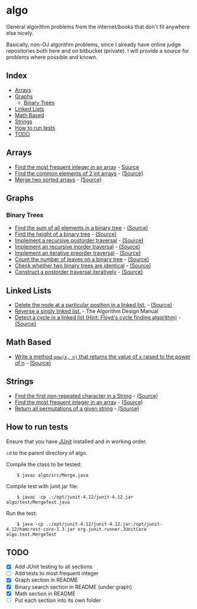 # algo
General algorithm problems from the internet/books that don't fit anywhere else nicely.

Basically, non-OJ algorithm problems, since I already have online judge repositories both here and on bitbucket (private).
I will provide a source for problems where possible and known.

## Index
* [Arrays](#arrays)
* [Graphs](#graphs)
  * [Binary Trees](#binary-trees)
* [Linked Lists](#linked-lists)
* [Math Based](#math-based)
* [Strings](#strings)
* [How to run tests](#how-to-run-tests)
* [TODO](#todo)

## Arrays
* [Find the most frequent integer in an array](https://github.com/munyari/algo/blob/master/src/MostFrequent.java) - [Source](http://redd.it/20ahfq)
* [Find the common elements of 2 int arrays](https://github.com/munyari/algo/blob/master/src/CommonElem.java) - [(Source)](http://redd.it/20ahfq)
* [Merge two sorted arrays](https://github.com/munyari/algo/blob/master/src/Merge.java) - [(Source)](https://firecode.io)

## Graphs
### Binary Trees
* [Find the sum of all elements in a binary tree](https://github.com/munyari/algo/blob/master/src/BinSum.java) - [(Source)](https://firecode.io)
* [Find the height of a binary tree](https://github.com/munyari/algo/blob/master/src/BinHeight.java) - [(Source)](https://firecode.io)
* [Implement a recursive postorder traversal](https://github.com/munyari/algo/blob/master/src/PostOrder.java) - [(Source)](https://firecode.io)
* [Implement an recursive inorder traversal](https://github.com/munyari/algo/blob/master/src/Inorder.java) - [(Source)](https://firecode.io)
* [Implement an iterative preorder traversal](https://github.com/munyari/algo/blob/master/src/PreorderI.java) - [(Source)](https://firecode.io)
* [Count the number of leaves on a binary tree](https://github.com/munyari/algo/blob/master/src/CountLeaves.java) - [(Source)](https://firecode.io)
* [Check whether two binary trees are identical](https://github.com/munyari/algo/blob/master/src/IdenticalBinTree.java) - [(Source)](https://firecode.io)
* [Construct a postorder traversal iteratively](https://github.com/munyari/algo/blob/master/src/PostOrderIterative.java) - [(Source)](https://firecode.io)

## Linked Lists
* [Delete the node at a particular position in a linked list.](https://github.com/munyari/algo/blob/master/src/DeleteAtMiddle.java) - [(Source)](https://firecode.io)
* [Reverse a singly linked list.](https://github.com/munyari/algo/blob/master/src/ReverseLinked.java) - The Algorithm Design Manual
* [Detect a cycle in a linked list (Hint: Floyd's cycle finding algorithm)](https://github.com/munyari/algo/blob/master/src/TortoiseHare.java) - [(Source)](https://firecode.io)

## Math Based
* [Write a method `pow(x, n)` that returns the value of x raised to the power of n](https://github.com/munyari/algo/blob/master/src/Pow.java) - [(Source)](https://firecode.io)

## Strings
* [Find the first non-repeated character in a String](https://github.com/munyari/algo/blob/master/src/NonRepeat.java) - [(Source)](http://redd.it/20ahfq)
* [Find the most frequent integer in an array](https://github.com/munyari/algo/blob/master/src/FrequentInt.java) - [(Source)](http://redd.it/20ahfq)
* [Return all permutations of a given string](https://github.com/munyari/algo/blob/master/src/StringPermutations.java) - [(Source)](https://firecode.io)

## How to run tests

Ensure that you have [JUnit](http://junit.org/) installed and in working order.

`cd` to the parent directory of algo.

Compile the class to be tested:

````
    $ javac algo/src/Merge.java
````
	
Compile test with junit jar file:

````
    $ javac -cp .:/opt/junit-4.12/junit-4.12.jar algo/test/MergeTest.java
````

Run the test:

````
    $ java -cp .:/opt/junit-4.12/junit-4.12.jar:/opt/junit-4.12/hamcrest-core-1.3.jar org.junit.runner.JUnitCore algo.test.MergeTest
````	


## TODO
* [X] Add JUnit testing to all sections
* [ ] Add tests to most frequent integer
* [X] Graph section in README
* [X] Binary search section in README (under graph)
* [X] Math section in README
* [ ] Put each section into its own folder
